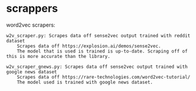 # scrappers

word2vec scrapers:

	w2v_scraper.py: Scrapes data off sense2vec output trained with reddit dataset
		Scrapes data off https://explosion.ai/demos/sense2vec.
		The model that is used is trained is up-to-date. Scraping off of this is more accurate than the library.
  
	w2v_scraper_gnews.py: Scrapes data off sense2vec output trained with google news dataset
		Scrapes data off https://rare-technologies.com/word2vec-tutorial/
		The model used is trained with google news dataset.
